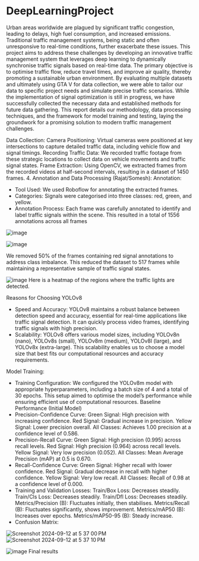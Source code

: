 # DeepLearningProject

Urban areas worldwide are plagued by
significant traffic congestion, leading to delays, high fuel
consumption, and increased emissions. Traditional traffic
management systems, being static and often
unresponsive to real-time conditions, further exacerbate
these issues. This project aims to address these challenges
by developing an innovative traffic management system
that leverages deep learning to dynamically synchronise
traffic signals based on real-time data. The primary
objective is to optimise traffic flow, reduce travel times,
and improve air quality, thereby promoting a sustainable
urban environment. By evaluating multiple datasets and
ultimately using GTA V for data collection, we were able
to tailor our data to specific project needs and simulate
precise traffic scenarios. While the implementation of
signal optimization is still in progress, we have
successfully collected the necessary data and established
methods for future data gathering. This report details
our methodology, data processing techniques, and the
framework for model training and testing, laying the
groundwork for a promising solution to modern traffic
management challenges.

Data Collection:
Camera Positioning: Virtual cameras were positioned at
key intersections to capture detailed traffic data,
including vehicle flow and signal timings.
Recording Traffic Data: We recorded traffic footage
from these strategic locations to collect data on vehicle
movements and traffic signal states.
Frame Extraction: Using OpenCV, we extracted frames
from the recorded videos at half-second intervals,
resulting in a dataset of 1450 frames.
4. Annotation and Data Processing (Rajat/Somesh):
Annotation:
- Tool Used: We used Roboflow for annotating the
extracted frames.
- Categories: Signals were categorised into three
classes: red, green, and yellow.
- Annotation Process: Each frame was carefully
annotated to identify and label traffic signals within
the scene. This resulted in a total of 1556
annotations across all frames


![image](https://github.com/user-attachments/assets/eb6b7f04-0b65-42ae-b362-fbd6aa447e8a)

![image](https://github.com/user-attachments/assets/2fe1d779-a006-45ba-888e-ac77d85c7725)

We removed 50% of
the frames containing red signal annotations to
address class imbalance. This reduced the dataset to
517 frames while maintaining a representative
sample of traffic signal states.



![image](https://github.com/user-attachments/assets/d79069cd-5496-419b-9d24-30ae44bd8292)
Here is a heatmap of the regions where the traffic
lights are detected.



Reasons for Choosing YOLOv8
- Speed and Accuracy: YOLOv8 maintains a robust
balance between detection speed and accuracy,
essential for real-time applications like traffic
signal detection. It can quickly process video
frames, identifying traffic signals with high
precision.
- Scalability: YOLOv8 offers various model sizes,
including YOLOv8n (nano), YOLOv8s (small),
YOLOv8m (medium), YOLOv8l (large), and
YOLOv8x (extra-large). This scalability enables us
to choose a model size that best fits our
computational resources and accuracy
requirements.

Model Training:
- Training Configuration: We configured the
YOLOv8m model with appropriate
hyperparameters, including a batch size of 4 and a
total of 30 epochs. This setup aimed to optimise the
model’s performance while ensuring efficient use
of computational resources.
Baseline Performance (Initial Model)
- Precision-Confidence Curve:
Green Signal: High precision with increasing
confidence.
Red Signal: Gradual increase in precision.
Yellow Signal: Lower precision overall.
All Classes: Achieves 1.00 precision at a
confidence level of 0.586.
- Precision-Recall Curve:
Green Signal: High precision (0.995) across recall
levels.
Red Signal: High precision (0.964) across recall
levels.
Yellow Signal: Very low precision (0.052).
All Classes: Mean Average Precision (mAP) at 0.5
is 0.670.
- Recall-Confidence Curve:
Green Signal: Higher recall with lower confidence.
Red Signal: Gradual decrease in recall with higher
confidence.
Yellow Signal: Very low recall.
All Classes: Recall of 0.98 at a confidence level of
0.000.
- Training and Validation Losses:
Train/Box Loss: Decreases steadily.
Train/Cls Loss: Decreases steadily.
Train/Dfl Loss: Decreases steadily.
Metrics/Precision (B): Fluctuates initially, then
stabilises.
Metrics/Recall (B): Fluctuates significantly, shows
improvement.
Metrics/mAP50 (B): Increases over epochs.
Metrics/mAP50-95 (B): Steady increase.
- Confusion Matrix:

![Screenshot 2024-09-12 at 5 37 00 PM](https://github.com/user-attachments/assets/b76bb4c5-8411-4c87-a2fa-0cbb357408c5)
![Screenshot 2024-09-12 at 5 37 10 PM](https://github.com/user-attachments/assets/eb0b1352-8207-4511-aaea-52984244e831)


![image](https://github.com/user-attachments/assets/99a96d14-0e64-4c85-b7ae-d5933056b9d8)
Final results





